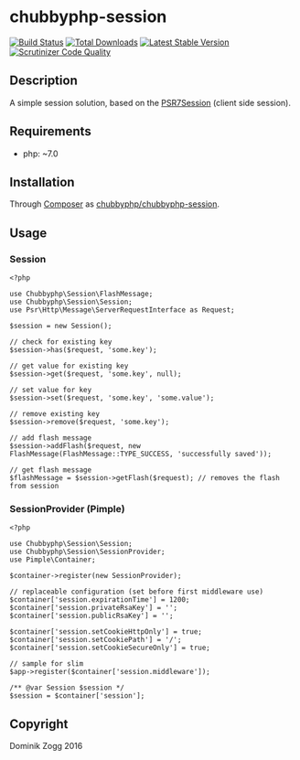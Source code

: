 # chubbyphp-session

[![Build Status](https://api.travis-ci.org/chubbyphp/chubbyphp-session.png?branch=master)](https://travis-ci.org/chubbyphp/chubbyphp-session)
[![Total Downloads](https://poser.pugx.org/chubbyphp/chubbyphp-session/downloads.png)](https://packagist.org/packages/chubbyphp/chubbyphp-session)
[![Latest Stable Version](https://poser.pugx.org/chubbyphp/chubbyphp-session/v/stable.png)](https://packagist.org/packages/chubbyphp/chubbyphp-session)
[![Scrutinizer Code Quality](https://scrutinizer-ci.com/g/chubbyphp/chubbyphp-session/badges/quality-score.png?b=master)](https://scrutinizer-ci.com/g/chubbyphp/chubbyphp-session/?branch=master)

## Description

A simple session solution, based on the [PSR7Session][2] (client side session).

## Requirements

 * php: ~7.0

## Installation

Through [Composer](http://getcomposer.org) as [chubbyphp/chubbyphp-session][1].

## Usage

### Session

```{.php}
<?php

use Chubbyphp\Session\FlashMessage;
use Chubbyphp\Session\Session;
use Psr\Http\Message\ServerRequestInterface as Request;

$session = new Session();

// check for existing key
$session->has($request, 'some.key');

// get value for existing key
$session->get($request, 'some.key', null);

// set value for key
$session->set($request, 'some.key', 'some.value');

// remove existing key
$session->remove($request, 'some.key');

// add flash message
$session->addFlash($request, new FlashMessage(FlashMessage::TYPE_SUCCESS, 'successfully saved'));

// get flash message
$flashMessage = $session->getFlash($request); // removes the flash from session
```

### SessionProvider (Pimple)

```{.php}
<?php

use Chubbyphp\Session\Session;
use Chubbyphp\Session\SessionProvider;
use Pimple\Container;

$container->register(new SessionProvider);

// replaceable configuration (set before first middleware use)
$container['session.expirationTime'] = 1200;
$container['session.privateRsaKey'] = '';
$container['session.publicRsaKey'] = '';

$container['session.setCookieHttpOnly'] = true;
$container['session.setCookiePath'] = '/';
$container['session.setCookieSecureOnly'] = true;

// sample for slim
$app->register($container['session.middleware']);

/** @var Session $session */
$session = $container['session'];
```

[1]: https://packagist.org/packages/chubbyphp/chubbyphp-session
[2]: https://github.com/psr7-sessions/storageless

## Copyright

Dominik Zogg 2016
